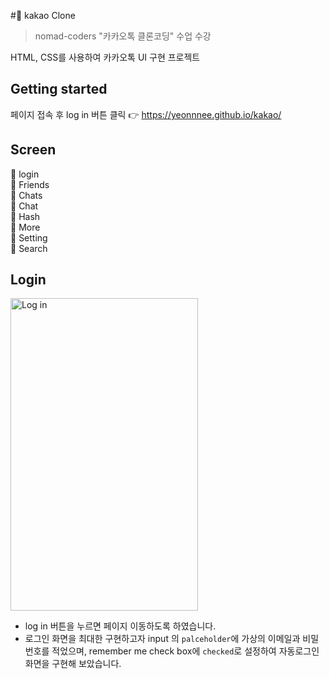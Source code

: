 #:closed_book: kakao Clone

>nomad-coders "카카오톡 클론코딩" 수업 수강

HTML, CSS를 사용하여 카카오톡 UI 구현 프로젝트


## Getting started

페이지 접속 후 log in 버튼 클릭 :point_right:  https://yeonnnee.github.io/kakao/ 




## Screen
:seedling: login <br>
:seedling: Friends <br>
:seedling: Chats <br>
:seedling: Chat <br>
:seedling: Hash <br>
:seedling: More <br>
:seedling: Setting <br>
:seedling: Search <br>



## Login 

<img src="https://user-images.githubusercontent.com/61894688/87580788-f9a68500-c712-11ea-90bf-9a92225084c0.png" width="300px" height="500px" alt="Log in"></img>

- log in  버튼을 누르면 페이지 이동하도록 하였습니다.
- 로그인 화면을 최대한 구현하고자 input 의 `palceholder`에 가상의 이메일과 비밀번호를 적었으며, remember me check box에 `checked`로 설정하여 자동로그인 화면을 구현해 보았습니다.


